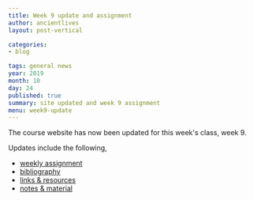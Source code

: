 ```yaml
---
title: Week 9 update and assignment
author: ancientlives
layout: post-vertical

categories:
- blog

tags: general news
year: 2019
month: 10
day: 24
published: true
summary: site updated and week 9 assignment
menu: week9-update
---
```


The course website has now been updated for this week's class, week 9.

Updates include the following,

* [weekly assignment](/weekly_assignment)
* [bibliography](/bibliography)
* [links & resources](/links)
* [notes & material](/notes)
